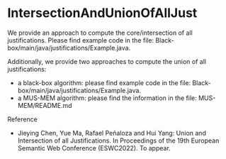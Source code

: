 # IntersectionAndUnionOfAllJust

We provide an approach to compute the core/intersection of all justifications. Please find example code in the file: Black-box/main/java/justifications/Example.java.

Additionally, we provide two approaches to compute the union of all justifications:
- a black-box algorithm: please find example code in the file: Black-box/main/java/justifications/Example.java.
- a MUS-MEM algorithm: please find the information in the file: MUS-MEM/README.md

Reference
- Jieying Chen, Yue Ma, Rafael Peñaloza and Hui Yang: Union and Intersection of all Justifications. In Proceedings of the 19th European Semantic Web Conference (ESWC2022). To appear.
